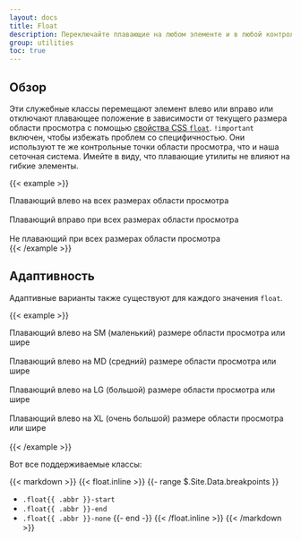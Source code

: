 ```yaml
---
layout: docs
title: Float
description: Переключайте плавающие на любом элементе и в любой контрольной точке с помощью наших гибких утилит float.
group: utilities
toc: true
---
```


## Обзор

Эти служебные классы перемещают элемент влево или вправо или отключают плавающее положение в зависимости от текущего размера области просмотра с помощью [свойства CSS `float`](https://developer.mozilla.org/en-US/docs/Web/CSS/float). `!important` включен, чтобы избежать проблем со специфичностью. Они используют те же контрольные точки области просмотра, что и наша сеточная система. Имейте в виду, что плавающие утилиты не влияют на гибкие элементы.

{{< example >}}
<div class="float-start">Плавающий влево на всех размерах области просмотра</div><br>
<div class="float-end">Плавающий вправо при всех размерах области просмотра</div><br>
<div class="float-none">Не плавающий при всех размерах области просмотра</div>
{{< /example >}}

## Адаптивность

Адаптивные варианты также существуют для каждого значения `float`.

{{< example >}}
<div class="float-sm-start">Плавающий влево на SM (маленький) размере области просмотра или шире</div><br>
<div class="float-md-start">Плавающий влево на MD (средний) размере области просмотра или шире</div><br>
<div class="float-lg-start">Плавающий влево на LG (большой) размере области просмотра или шире</div><br>
<div class="float-xl-start">Плавающий влево на XL (очень большой) размере области просмотра или шире</div><br>
{{< /example >}}

Вот все поддерживаемые классы:

{{< markdown >}}
{{< float.inline >}}
{{- range $.Site.Data.breakpoints }}
- `.float{{ .abbr }}-start`
- `.float{{ .abbr }}-end`
- `.float{{ .abbr }}-none`
{{- end -}}
{{< /float.inline >}}
{{< /markdown >}}
